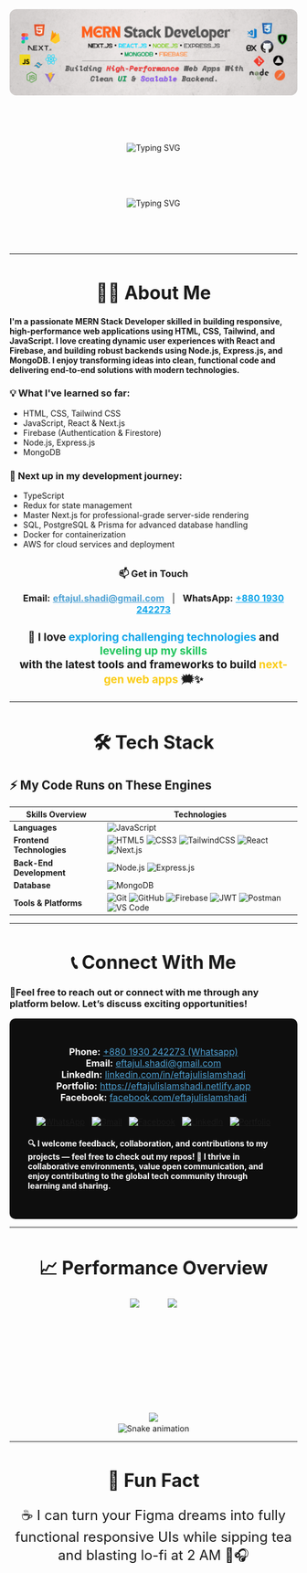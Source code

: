 <!-- Banner Image -->
<p align="center">
  <img src="https://raw.githubusercontent.com/ei-shadi/ei-shadi/refs/heads/main/Banner.png" alt="Welcome Banner" style="border-radius:12px; max-width:100%; height:auto;" />
</p>

<div style="display: flex; justify-content: center; margin-top: 5rem; margin-bottom: 5rem;">
  <img
    src="https://readme-typing-svg.herokuapp.com?font=Bitcount+Grid+Single&size=38&duration=2500&pause=100000&color=00ffff&center=true&vCenter=true&width=1400&lines=Hi🖤"
    alt="Typing SVG"
    style="max-width: 100%; height: auto;" />
</div>

<div style="display: flex; justify-content: center; margin-top: 5rem; margin-bottom: 5rem;">
  <img
    src="https://readme-typing-svg.herokuapp.com?font=Mozilla+Headline&size=54&duration=3000&pause=1000&color=ed5a00&center=true&vCenter=true&width=1400&lines=I+am+Eftajul+Islam+Shadi;MERN+Stack+Developer+%7C+Full+Stack+Enthusiast;I+thrive+on+exploring+new+technologies;And+solving+complex+problems.;👀Building+scalable%2C+high-impact+web+applications👀"
    alt="Typing SVG"
    style="max-width: 100%; height: auto;" />
</div>

---

<!-- 🧑‍💻 About Me -->
<h1 align="center" style="font-size: 2rem; margin-top: 3rem;">🧑‍💻 About Me</h1>
<h4>
  I'm a passionate MERN Stack Developer skilled in building responsive, high-performance web applications using HTML, CSS, Tailwind, and JavaScript. I love creating dynamic user experiences with React and Firebase, and building robust backends using Node.js, Express.js, and MongoDB. I enjoy transforming ideas into clean, functional code and delivering end-to-end solutions with modern technologies.
</h4>

<h3>💡 What I've learned so far:</h3>
<ul>
  <li>HTML, CSS, Tailwind CSS</li>
  <li>JavaScript, React & Next.js</li>
  <li>Firebase (Authentication & Firestore)</li>
  <li>Node.js, Express.js</li>
  <li>MongoDB</li>
</ul>

<h3>🌟 Next up in my development journey:</h3>
<ul>
  <li>TypeScript</li>
  <li>Redux for state management</li>
  <li>Master Next.js for professional-grade server-side rendering</li>
  <li>SQL, PostgreSQL & Prisma for advanced database handling</li>
  <li>Docker for containerization</li>
  <li>AWS for cloud services and deployment</li>
</ul>

<!-- 📫 Contact Me -->
<h3 align="center" style="margin-top: 2rem;">📫 Get in Touch</h3>
<p align="center" style="font-size: 1rem;">
  <strong>Email:</strong> 
  <a href="mailto:eftajul.shadi@gmail.com" style="color:#4EA1D3; font-weight:700;">eftajul.shadi@gmail.com</a>
  &nbsp;&nbsp;|&nbsp;&nbsp;
  <strong>WhatsApp:</strong> 
  <a href="https://wa.me/8801930242273" style="color:#0ea5e9; font-weight:700;">+880 1930 242273</a>
</p>

<h3 align="center" style="font-size:1.2rem;">
  🖤 I love <span style="color:#0ea5e9; font-weight:700;">exploring challenging technologies</span> and 
  <span style="color:#22c55e; font-weight:700;">leveling up my skills</span><br/>
  with the latest tools and frameworks to build 
  <span style="color:#facc15; font-weight:700;">next-gen web apps</span> 🗯️✨
</h3>

---


<!-- 🛠️ Tech Stack -->
<h1 align="center" style="font-size: 2rem; margin-top: 3rem;">🛠️ Tech Stack</h1>

<h2>⚡ My Code Runs on These Engines</h2>

| **Skills Overview**       | **Technologies**                                                                                                                                                          |
|---------------------------|---------------------------------------------------------------------------------------------------------------------------------------------------------------------------|
| **Languages**             | ![JavaScript](https://img.shields.io/badge/-JavaScript-F7DF1E?style=for-the-badge&logo=javascript&logoColor=000) |
| **Frontend Technologies** | ![HTML5](https://img.shields.io/badge/-HTML5-E34F26?style=for-the-badge&logo=html5&logoColor=white) ![CSS3](https://img.shields.io/badge/-CSS3-1572B6?style=for-the-badge&logo=css3) ![TailwindCSS](https://img.shields.io/badge/-TailwindCSS-06B6D4?style=for-the-badge&logo=tailwindcss) ![React](https://img.shields.io/badge/-React-20232A?style=for-the-badge&logo=react) ![Next.js](https://img.shields.io/badge/-Next.js-000?style=for-the-badge&logo=nextdotjs) |
| **Back-End Development**  | ![Node.js](https://img.shields.io/badge/-Node.js-339933?style=for-the-badge&logo=nodedotjs&logoColor=white) ![Express.js](https://img.shields.io/badge/-Express.js-000000?style=for-the-badge&logo=express&logoColor=white) |
| **Database**              | ![MongoDB](https://img.shields.io/badge/-MongoDB-47A248?style=for-the-badge&logo=mongodb&logoColor=white) |
| **Tools & Platforms**     | ![Git](https://img.shields.io/badge/-Git-F05032?style=for-the-badge&logo=git&logoColor=white) ![GitHub](https://img.shields.io/badge/-GitHub-181717?style=for-the-badge&logo=github&logoColor=white) ![Firebase](https://img.shields.io/badge/-Firebase-FFCA28?style=for-the-badge&logo=firebase&logoColor=black) ![JWT](https://img.shields.io/badge/-JWT-000000?style=for-the-badge&logo=JSON%20web%20tokens&logoColor=white) ![Postman](https://img.shields.io/badge/-Postman-FF6C37?style=for-the-badge&logo=postman&logoColor=white) ![VS Code](https://img.shields.io/badge/-VS%20Code-007ACC?style=for-the-badge&logo=visual-studio-code&logoColor=white) |

---

<!-- 📬 Connect With Me -->
<h1 align="center" style="font-size: 2rem; margin-top: 3rem;">📞 Connect With Me</h1>

<h3>🖤Feel free to reach out or connect with me through any platform below. Let’s discuss exciting opportunities!</h3>

<section id="contact" style="color: #fff; padding: 2rem; background-color: #0e0e0e; border-radius: 10px; max-width: 700px; margin: auto;">
  <ul style="list-style: none; padding-left: 0; text-align: center; font-size: 1rem;">
    <li><strong>Phone:</strong> <a href="tel:+8801930242273" style="color: #4EA1D3;">+880 1930 242273 (Whatsapp)</a></li>
    <li><strong>Email:</strong> <a href="mailto:eftajul.shadi@gmail.com" style="color: #4EA1D3;">eftajul.shadi@gmail.com</a></li>
    <li><strong>LinkedIn:</strong> <a href="https://linkedin.com/in/eftajulislamshadi" target="_blank" style="color: #4EA1D3;">linkedin.com/in/eftajulislamshadi</a></li>
    <li><strong>Portfolio:</strong> <a href="https://eftajulislamshadi.netlify.app" target="_blank" style="color: #4EA1D3;">https://eftajulislamshadi.netlify.app</a></li>
    <li><strong>Facebook:</strong> <a href="https://www.facebook.com/eftajulislamshadi" target="_blank" style="color: #4EA1D3;">facebook.com/eftajulislamshadi</a></li>
  </ul>
  <div style="display: flex; justify-content: center; flex-wrap: wrap; margin-top: 1.5rem; gap: 12px;">
    <a href="https://wa.me/8801930242273" target="_blank">
      <img src="https://img.shields.io/badge/WhatsApp-%2325D366?style=for-the-badge&logo=whatsapp&logoColor=white&labelColor=black" alt="WhatsApp" />
    </a>
    <a href="mailto:eftajul.shadi@gmail.com" target="_blank">
      <img src="https://img.shields.io/badge/Gmail-%23EA4335?style=for-the-badge&logo=gmail&logoColor=white&labelColor=black&label=Send%20Email" alt="Gmail" />
    </a>
    <a href="https://www.facebook.com/eftajulislamshadi" target="_blank">
      <img src="https://img.shields.io/badge/Facebook-%231877F2?style=for-the-badge&logo=facebook&logoColor=white&labelColor=black" alt="Facebook" />
    </a>
    <a href="https://linkedin.com/in/eftajulislamshadi" target="_blank">
      <img src="https://img.shields.io/badge/LinkedIn-%230A66C2?style=for-the-badge&logo=linkedin&logoColor=white&labelColor=black" alt="LinkedIn" />
    </a>
    <a href="https://eftajulislamshadi.netlify.appp" target="_blank">
      <img src="https://img.shields.io/badge/Portfolio-%23000000?style=for-the-badge&logo=About.me&logoColor=white&labelColor=black" alt="Portfolio" />
    </a>
  </div>

  <h4>
  🔍 I welcome feedback, collaboration, and contributions to my projects — feel free to check out my repos!  
  🤝 I thrive in collaborative environments, value open communication, and enjoy contributing to the global tech community through learning and sharing.
</h4>
</section>


---

<!-- 📈 Current Stats -->
<h1 align="center" style="font-size: 2rem; margin-top: 3rem;">📈 Performance Overview</h1>

<div align="center" style="display: flex; justify-content: center; gap: 50px; ">
  <img src="https://github-readme-stats.vercel.app/api?username=ei-shadi&theme=midnight-purple&hide_border=false&include_all_commits=true&count_private=true" height="180" />
  <img src="https://nirzak-streak-stats.vercel.app/?user=ei-shadi&theme=midnight-purple&hide_border=false" height="180" />
</div>
<div align="center" style="margin-top: 20px;">
  <img src="https://github-readme-stats.vercel.app/api/top-langs/?username=ei-shadi&theme=midnight-purple&hide_border=false&include_all_commits=true&count_private=true&layout=compact" height="180" />
</div>

<!-- 🐍 Contribution Snake -->
<div align="center">
  <img src="https://raw.githubusercontent.com/SafuGit/SafuGit/output/github-contribution-grid-snake-dark.svg" alt="Snake animation" />
</div>


---

<!-- 🎯 Fun Fact -->
<h1 align="center" style="font-size: 2rem; margin-top: 3rem;">🎯 Fun Fact</h1>

<p align="center" style="font-size: 1.5rem;">
  ☕ I can turn your Figma dreams into fully functional responsive UIs while sipping tea and blasting lo-fi at 2 AM 🌙🎧
</p>
